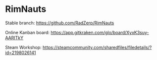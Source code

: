 # RimNauts

Stable branch: <https://github.com/RadZerp/RimNauts>

Online Kanban board: <https://app.gitkraken.com/glo/board/XyxK3suy-AARITkY>

Steam Workshop: <https://steamcommunity.com/sharedfiles/filedetails/?id=2198026141>
